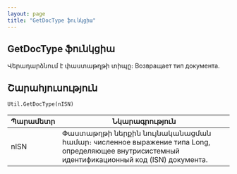 ```yaml
---
layout: page
title: "GetDocType ֆունկցիա"
---
```


## GetDocType ֆունկցիա

Վերադարձնում է փաստաթղթի տիպը։ 
Возвращает тип документа.

## Շարահյուսություն

```vb
Util.GetDocType(nISN)
```

| Պարամետր | Նկարագրություն |
|--|--|
| nISN | Փաստաթղթի ներքին նույնականացման համար։ численное выражение типа Long, определяющее внутрисистемный идентификационный код (ISN) документа. |
